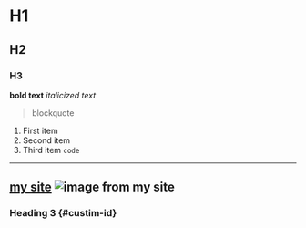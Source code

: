 # H1
## H2
### H3

**bold text**
*italicized text*
>blockquote 
1. First item
2. Second item
3. Third item
`code`
---
[my site](https://www.ekmstudios.com)
![image from my site](https://www.ekmstudios.com/images/usm-cut-2b.png)
---
### Heading 3 {#custim-id}
